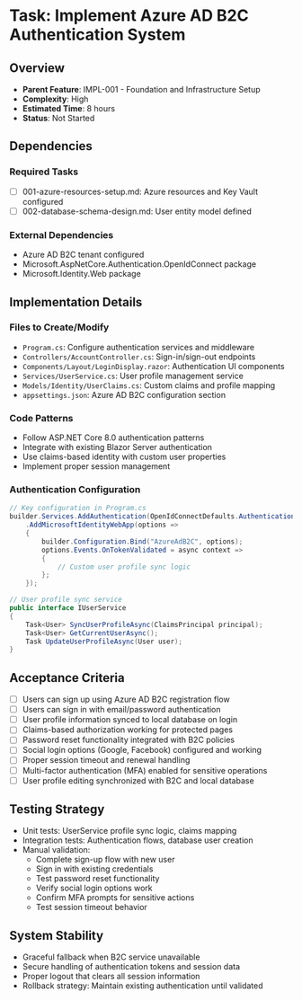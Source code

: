 # Task: Implement Azure AD B2C Authentication System

## Overview
- **Parent Feature**: IMPL-001 - Foundation and Infrastructure Setup
- **Complexity**: High
- **Estimated Time**: 8 hours
- **Status**: Not Started

## Dependencies
### Required Tasks
- [ ] 001-azure-resources-setup.md: Azure resources and Key Vault configured
- [ ] 002-database-schema-design.md: User entity model defined

### External Dependencies
- Azure AD B2C tenant configured
- Microsoft.AspNetCore.Authentication.OpenIdConnect package
- Microsoft.Identity.Web package

## Implementation Details
### Files to Create/Modify
- `Program.cs`: Configure authentication services and middleware
- `Controllers/AccountController.cs`: Sign-in/sign-out endpoints
- `Components/Layout/LoginDisplay.razor`: Authentication UI components
- `Services/UserService.cs`: User profile management service
- `Models/Identity/UserClaims.cs`: Custom claims and profile mapping
- `appsettings.json`: Azure AD B2C configuration section

### Code Patterns
- Follow ASP.NET Core 8.0 authentication patterns
- Integrate with existing Blazor Server authentication
- Use claims-based identity with custom user properties
- Implement proper session management

### Authentication Configuration
```csharp
// Key configuration in Program.cs
builder.Services.AddAuthentication(OpenIdConnectDefaults.AuthenticationScheme)
    .AddMicrosoftIdentityWebApp(options =>
    {
        builder.Configuration.Bind("AzureAdB2C", options);
        options.Events.OnTokenValidated = async context =>
        {
            // Custom user profile sync logic
        };
    });

// User profile sync service
public interface IUserService
{
    Task<User> SyncUserProfileAsync(ClaimsPrincipal principal);
    Task<User> GetCurrentUserAsync();
    Task UpdateUserProfileAsync(User user);
}
```

## Acceptance Criteria
- [ ] Users can sign up using Azure AD B2C registration flow
- [ ] Users can sign in with email/password authentication
- [ ] User profile information synced to local database on login
- [ ] Claims-based authorization working for protected pages
- [ ] Password reset functionality integrated with B2C policies
- [ ] Social login options (Google, Facebook) configured and working
- [ ] Proper session timeout and renewal handling
- [ ] Multi-factor authentication (MFA) enabled for sensitive operations
- [ ] User profile editing synchronized with B2C and local database

## Testing Strategy
- Unit tests: UserService profile sync logic, claims mapping
- Integration tests: Authentication flows, database user creation
- Manual validation:
  - Complete sign-up flow with new user
  - Sign in with existing credentials
  - Test password reset functionality
  - Verify social login options work
  - Confirm MFA prompts for sensitive actions
  - Test session timeout behavior

## System Stability
- Graceful fallback when B2C service unavailable
- Secure handling of authentication tokens and session data
- Proper logout that clears all session information
- Rollback strategy: Maintain existing authentication until validated